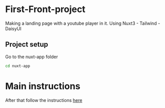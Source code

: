 # First-Front-project
Making a landing page with a youtube player in it. Using Nuxt3 - Tailwind - DaisyUI

## Project setup

Go to the nuxt-app folder
```bash
cd nuxt-app
```

# Main instructions

After that follow the instructions [here](nuxt-app/README.md)
